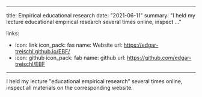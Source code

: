 
---
title: Empirical educational research
date: "2021-06-11"
summary: "I held my lecture educational empirical research several times online, inspect ..."


links:
- icon: link
  icon_pack: fas
  name: Website
  url: https://edgar-treischl.github.io/EBF/
- icon: github
  icon_pack: fab
  name: github
  url: https://github.com/edgar-treischl/EBF
---

I held my lecture "educational empirical research" several times online, inspect all materials on the corresponding website.



